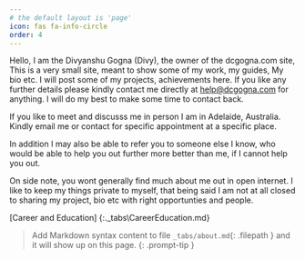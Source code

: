 ```yaml
---
# the default layout is 'page'
icon: fas fa-info-circle
order: 4
---
```


Hello, I am the Divyanshu Gogna (Divy), the owner of the dcgogna.com site, This is a very small site, meant to show some of my work, my guides, My bio etc. I will post some of my projects, achievements here. If you like any further details please kindly contact me directly at help@dcgogna.com for anything. I will do my best to make some time to contact back.

If you like to meet and discusss me in person I am in Adelaide, Australia. Kindly email me or contact for specific appointment at a specific place.

In addition I may also be able to refer you to someone else I know, who would be able to help you out further more better than me, if I cannot help you out.

On side note, you wont generally find much about me out in open internet. I like to keep my things private to myself, that being said I am not at all closed to sharing my project, bio etc with right opportunties and people. 

[Career and Education]
{:._tabs\CareerEducation.md}

> Add Markdown syntax content to file `_tabs/about.md`{: .filepath } and it will show up on this page.
{: .prompt-tip }
